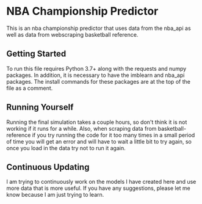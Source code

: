 # NBA Championship Predictor
This is an nba championship predictor that uses data from the nba_api as well as data from webscraping basketball reference.

## Getting Started
To run this file requires Python 3.7+ along with the requests and numpy packages. In addition, it is necessary to have the imblearn and nba_api packages. The install commands for these packages are at the top of the file as a comment.

## Running Yourself
Running the final simulation takes a couple hours, so don't think it is not working if it runs for a while. Also, when scraping data from basketball-reference if you try running the code for it too many times in a small period of time you will get an error and will have to wait a little bit to try again, so once you load in the data try not to run it again.

## Continuous Updating
I am trying to continuously work on the models I have created here and use more data that is more useful. If you have any suggestions, please let me know because I am just trying to learn.
